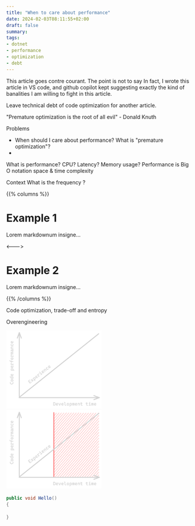 ```yaml
---
title: "When to care about performance"
date: 2024-02-03T08:11:55+02:00
draft: false
summary: 
tags: 
- dotnet
- performance
- optimization
- debt
---
```


This article goes contre courant. The point is not to say
In fact, I wrote this article in VS code, and github copilot kept suggesting exactly the kind of banalities I am willing to fight in this article.

Leave technical debt of code optimization for another article.

"Premature optimization is the root of all evil" - Donald Knuth

Problems
- When should I care about performance? What is "premature optimization"?
- 

What is performance? CPU? Latency? Memory usage? 
Performance is 
Big O notation space & time complexity

Context
What is the frequency ?

{{% columns %}}
# Example 1
Lorem markdownum insigne...

<---> <!-- magic separator, between columns -->

# Example 2
Lorem markdownum insigne...

{{% /columns %}}

Code optimization, trade-off and entropy

Overengineering

<img style="width:256px" src="perf-vs-dev-time.png" />
<img style="width:256px" src="perf-vs-dev-time-bounded.png" />

```csharp
public void Hello()
{
    
}
```
